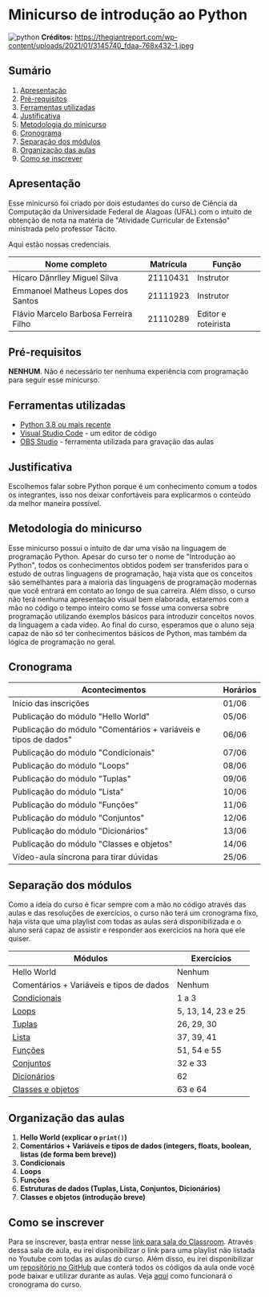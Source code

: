 # Minicurso de introdução ao Python

![python](https://external-content.duckduckgo.com/iu/?u=https%3A%2F%2Fthegiantreport.com%2Fwp-content%2Fuploads%2F2021%2F01%2F3145740_fdaa-768x432-1.jpeg&f=1&nofb=1)
**Créditos:** https://thegiantreport.com/wp-content/uploads/2021/01/3145740_fdaa-768x432-1.jpeg

## Sumário

1. [Apresentação](#apresentação)
2. [Pré-requisitos](#pré-requisitos)
3. [Ferramentas utilizadas](#ferramentas-utilizadas)
4. [Justificativa](#justificativa)
5. [Metodologia do minicurso](#metodologia-do-minicurso)
6. [Cronograma](#cronograma)
7. [Separação dos módulos](#separação-dos-módulos)
8. [Organização das aulas](#organização-das-aulas)
9. [Como se inscrever](#como-se-inscrever)

## Apresentação

Esse minicurso foi criado por dois estudantes do curso de Ciência da Computação da Universidade Federal de Alagoas (UFAL) com o intuito de obtenção de nota na matéria de "Atividade Curricular de Extensão" ministrada pelo professor Tácito. 

Aqui estão nossas credenciais.

| Nome completo                         | Matrícula | Função              |
|---------------------------------------|-----------|---------------------|
| Hícaro Dânrlley Miguel Silva          | 21110431  | Instrutor           |
| Emmanoel Matheus Lopes dos Santos     | 21111923  | Instrutor           |
| Flávio Marcelo Barbosa Ferreira Filho | 21110289  | Editor e roteirista |

## Pré-requisitos
**NENHUM**. Não é necessário ter nenhuma experiência com programação para seguir esse minicurso.

## Ferramentas utilizadas
- [Python 3.8 ou mais recente](https://www.python.org/)
- [Visual Studio Code](https://code.visualstudio.com/Download) - um editor de código
- [OBS Studio](https://obsproject.com/pt-br) - ferramenta utilizada para gravação das aulas

## Justificativa

Escolhemos falar sobre Python porque é um conhecimento comum a todos os integrantes, isso nos deixar confortáveis para explicarmos o conteúdo da melhor maneira possível.

## Metodologia do minicurso

Esse minicurso possui o intuito de dar uma visão na linguagem de programação Python. Apesar do curso ter o nome de "Introdução ao Python", todos os conhecimentos obtidos podem ser transferidos para o estudo de outras linguagens de programação, haja vista que os conceitos são semelhantes para a maioria das linguagens de programação modernas que você entrará em contato ao longo de sua carreira. Além disso, o curso não terá nenhuma apresentação visual bem elaborada, estaremos com a mão no código o tempo inteiro como se fosse uma conversa sobre programação utilizando exemplos básicos para introduzir conceitos novos da linguagem a cada vídeo. Ao final do curso, esperamos que o aluno seja capaz de não só ter conhecimentos básicos de Python, mas também da lógica de programação no geral. 

## Cronograma

| Acontecimentos							| Horários   |
|-----------------------------------------------------------------------|------------|
| Início das inscrições		           				| 01/06      |
| Publicação do módulo "Hello World"       				| 05/06      |
| Publicação do módulo "Comentários + variáveis e tipos de dados"       | 06/06      |
| Publicação do módulo "Condicionais"					| 07/06      |
| Publicação do módulo "Loops"						| 08/06      |
| Publicação do módulo "Tuplas"						| 09/06      |
| Publicação do módulo "Lista"						| 10/06      |
| Publicação do módulo "Funções"					| 11/06      |
| Publicação do módulo "Conjuntos"					| 12/06      |
| Publicação do módulo "Dicionários"					| 13/06      |
| Publicação do módulo "Classes e objetos"				| 14/06      |
| Vídeo-aula síncrona para tirar dúvidas                                | 25/06      |

## Separação dos módulos

Como a ideia do curso é ficar sempre com a mão no código através das aulas e das resoluções de exercícios, o curso não terá um cronograma fixo, haja vista que uma playlist com todas as aulas será disponibilizada e o aluno será capaz de assistir e responder aos exercícios na hora que ele quiser.

| Módulos                                  | Exercícios		|
|------------------------------------------|--------------------|
| Hello World                              | Nenhum     	|
| Comentários + Variáveis e tipos de dados | Nenhum     	|
| [Condicionais][]                         | 1 a 3      	|
| [Loops][]                                | 5, 13, 14, 23 e 25 |
| [Tuplas][]                               | 26, 29, 30     	|
| [Lista][]                                | 37, 39, 41      	|
| [Funções][]                              | 51, 54 e 55	|
| [Conjuntos][]                            | 32 e 33    	|
| [Dicionários][]                          | 62         	|
| [Classes e objetos][]                    | 63 e 64    	|

[Condicionais]: https://github.com/HicaroD/MinicursoDePython/blob/master/exercicios.md#desafios-estruturas-condicionais
[Loops]: https://github.com/HicaroD/MinicursoDePython/blob/master/exercicios.md#desafios-loops-for
[Funções]: https://github.com/HicaroD/MinicursoDePython/blob/master/exercicios.md#desafios-fun%C3%A7%C3%B5es-print
[Lista]: https://github.com/HicaroD/MinicursoDePython/blob/master/exercicios.md#desafios-listas
[Tuplas]: https://github.com/HicaroD/MinicursoDePython/blob/master/exercicios.md#desafios-tuplas
[Conjuntos]: https://github.com/HicaroD/MinicursoDePython/blob/master/exercicios.md#desafios-conjuntos
[Dicionários]: https://github.com/HicaroD/MinicursoDePython/blob/master/exercicios.md#desafios-dicion%C3%A1rios
[Classes e objetos]: https://github.com/HicaroD/MinicursoDePython/blob/master/exercicios.md#desafios-classes-e-objetos

## Organização das aulas

1. **Hello World (explicar o `print()`)**
2. **Comentários + Variáveis e tipos de dados (integers, floats, boolean, listas (de forma bem breve))**
3. **Condicionais**
4. **Loops**
5. **Funções**
6. **Estruturas de dados (Tuplas, Lista, Conjuntos, Dicionários)**
7. **Classes e objetos (introdução breve)**

## Como se inscrever

Para se inscrever, basta entrar nesse [link para sala do Classroom](https://classroom.google.com/c/NTA2NzU1NDg4MTc3?cjc=tdcvswa). Através dessa sala de aula, eu irei disponibilizar o link para uma playlist não listada no Youtube com todas as aulas do curso. Além disso, eu irei disponibilizar um [repositório no GitHub](https://github.com/HicaroD/MinicursoDePython) que conterá todos os códigos da aula onde você pode baixar e utilizar durante as aulas. Veja [aqui](#cronograma) como funcionará o cronograma do curso.
